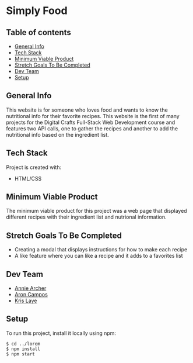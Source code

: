 # Simply Food
## Table of contents
* [General Info](#general-info)
* [Tech Stack](#tech-stack)
* [Minimum Viable Product](#minimum-viable-product)
* [Stretch Goals To Be Completed](#stretch-goals-to-be-completed)
* [Dev Team](#dev-team)
* [Setup](#setup)

## General Info
This website is for someone who loves food and wants to know the nutritional info for their favorite recipes. This website is the first of many projects for the Digital Crafts Full-Stack Web Development course and features two API calls, one to gather the recipes and another to add the nutritional info based on the ingredient list. 


## Tech Stack
Project is created with:
* HTML/CSS


## Minimum Viable Product
The minimum viable product for this project was a web page that displayed different recipes with their ingredient list and nutrional information.

## Stretch Goals To Be Completed
* Creating a modal that displays instructions for how to make each recipe
* A like feature where you can like a recipe and it adds to a favorites list


## Dev Team
* [Annie Archer](https://github.com/anniearcher123)
* [Aron Campos](https://github.com/Aron400)
* [Kris Laye](https://github.com/craw11ng)
	
## Setup
To run this project, install it locally using npm:

```
$ cd ../lorem
$ npm install
$ npm start

```
